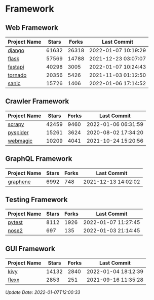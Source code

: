 # Framework

## Web Framework
| Project Name | Stars | Forks | Last Commit |
| ------------ | ----- | ----- | ----------- |
| [django](https://github.com/django/django) | 61632 | 26318 | 2022-01-07 10:19:29 |
| [flask](https://github.com/pallets/flask) | 57569 | 14788 | 2021-12-23 03:07:07 |
| [fastapi](https://github.com/tiangolo/fastapi) | 40298 | 3005 | 2022-01-07 10:24:43 |
| [tornado](https://github.com/tornadoweb/tornado) | 20356 | 5426 | 2021-11-03 01:12:50 |
| [sanic](https://github.com/sanic-org/sanic) | 15726 | 1406 | 2022-01-06 17:14:52 |

## Crawler Framework
| Project Name | Stars | Forks | Last Commit |
| ------------ | ----- | ----- | ----------- |
| [scrapy](https://github.com/scrapy/scrapy) | 42459 | 9460 | 2022-01-06 06:31:59 |
| [pyspider](https://github.com/binux/pyspider) | 15261 | 3624 | 2020-08-02 17:34:20 |
| [webmagic](https://github.com/code4craft/webmagic) | 10209 | 4041 | 2021-10-24 15:20:56 |

## GraphQL Framework
| Project Name | Stars | Forks | Last Commit |
| ------------ | ----- | ----- | ----------- |
| [graphene](https://github.com/graphql-python/graphene) | 6992 | 748 | 2021-12-13 14:02:02 |

## Testing Framework
| Project Name | Stars | Forks | Last Commit |
| ------------ | ----- | ----- | ----------- |
| [pytest](https://github.com/pytest-dev/pytest) | 8112 | 1926 | 2022-01-07 11:27:45 |
| [nose2](https://github.com/nose-devs/nose2) | 697 | 135 | 2022-01-03 21:14:45 |

## GUI Framework
| Project Name | Stars | Forks | Last Commit |
| ------------ | ----- | ----- | ----------- |
| [kivy](https://github.com/kivy/kivy) | 14132 | 2840 | 2022-01-04 18:12:39 |
| [flexx](https://github.com/flexxui/flexx) | 2853 | 251 | 2021-09-16 11:35:28 |

*Update Date: 2022-01-07T12:00:33*